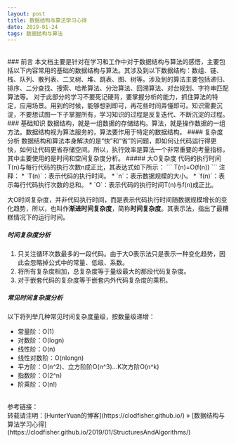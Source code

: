 ```yaml
---
layout: post    
title: 数据结构与算法学习心得    
date: 2019-01-24    
tags: 数据结构与算法          
---
```


<br>
### 前言    
本文档主要是针对在学习和工作中对于数据结构与算法的感悟，主要包括以下内容常用的基础的数据结构与算法。其涉及到以下数据结构：数组、链、栈、队列、散列表、二叉树、堆、跳表、图、树等。涉及到的算法主要包括递归、排序、二分查找、搜索、哈希算法、分治算法、回溯算法、对台规划、字符串匹配算法等。     
对于此部分的学习不要死记硬背，要掌握分析的能力，抓住算法的特定，应用场景。用到的时候，能够想到即可，再花些时间弄懂即可。知识需要沉淀，不要想试图一下子掌握所有，学习知识的过程是反复迭代、不断沉淀的过程。



<br>
### 基础知识    
数据结构，就是一组数据的存储结构。算法，就是操作数据的一组方法。数据结构视为算法服务的，算法要作用于特定的数据结构。            
#### 复杂度分析      
数据结构和算法本身解决的是“快”和“省”的问题，即如何让代码运行得更快，如何让代码更省存储空间。所以，执行效率是算法一个非常重要的考量指标，其中主要使用的是时间和空间复杂度分析。    
##### 大O复杂度      
代码的执行时间T(n)与每行代码的执行次数n成正比，其表达式如下所示：    
```
T(n)=O(f(n))
```         
注释：   
* `T(n)`：表示代码的执行时间。    
* `n`：表示数据规模的大小。          
* `f(n)`：表示每行代码执行次数的总和。    
* `O`：表示代码的执行时间T(n)与f(n)成正比。    

大O时间复杂度，并非代码执行时间，而是表示代码执行时间随数据规模增长的变化趋势，所以，也叫作**渐进时间复杂度**，简称**时间复杂度**。其表示法，指出了最糟糕情况下的运行时间。    

##### 时间复杂度分析    
1. 只关注循环次数最多的一段代码。由于大O表示法只是表示一种变化趋势，因此会忽略掉公式中的常量、低级、系数。  
2. 将所有复杂度相加，总复杂度等于量级最大的那段代码复杂度。    
3. 对于嵌套代码的复杂度等于嵌套内外代码复杂度的乘积。    

##### 常见时间复杂度分析     
以下将列举几种常见时间复杂度量级，按数量级递增：    
* 常量阶：O(1)    
* 对数阶：O(logn)    
* 线性阶：O(n)    
* 线性对数阶：O(nlongn)    
* 平方阶：O(n^2)、立方阶阶O(n^3)...K次方阶O(n^k)    
* 指数阶：O(2^n)    
* 阶乘阶：O(n!)    

        

<br>
参考链接：    

<br> 
转载请注明：[HunterYuan的博客](https://clodfisher.github.io/) » [数据结构与算法学习心得](https://clodfisher.github.io/2019/01/StructuresAndAlgorithms/)            